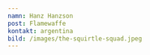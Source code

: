 ```yaml
---
namn: Hanz Hanzson
post: Flamewaffe
kontakt: argentina
bild: /images/the-squirtle-squad.jpeg
---
```

